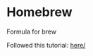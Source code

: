 # Homebrew
Formula for brew

Followed this tutorial: <a href="http://csl.cool/2023/10/27/ios-dev/upload-a-cli-tool-written-in-swift-to-homebrew/">here/</a>
